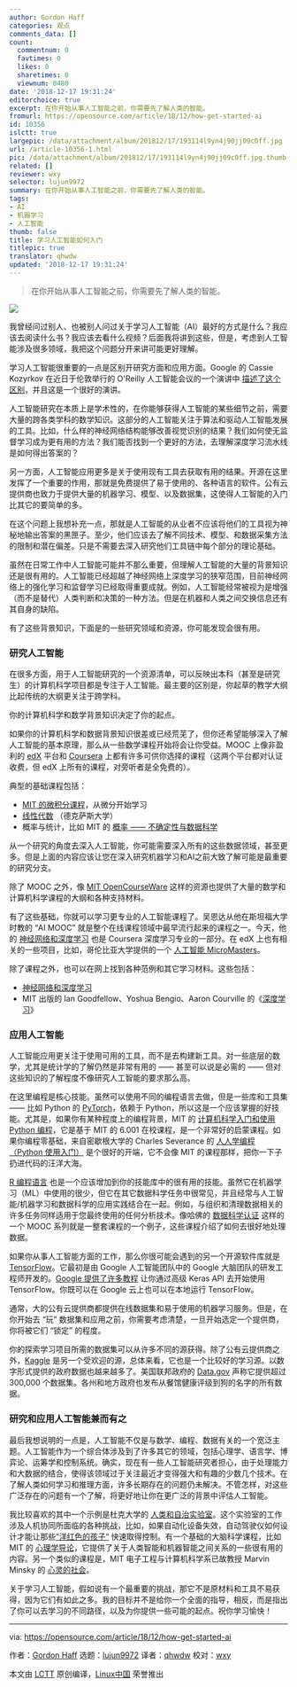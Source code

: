 ```yaml
---
author: Gordon Haff
categories: 观点
comments_data: []
count:
  commentnum: 0
  favtimes: 0
  likes: 0
  sharetimes: 0
  viewnum: 8480
date: '2018-12-17 19:31:24'
editorchoice: true
excerpt: 在你开始从事人工智能之前，你需要先了解人类的智能。
fromurl: https://opensource.com/article/18/12/how-get-started-ai
id: 10356
islctt: true
largepic: /data/attachment/album/201812/17/193114l9yn4j90jj09c0ff.jpg
url: /article-10356-1.html
pic: /data/attachment/album/201812/17/193114l9yn4j90jj09c0ff.jpg.thumb.jpg
related: []
reviewer: wxy
selector: lujun9972
summary: 在你开始从事人工智能之前，你需要先了解人类的智能。
tags:
- AI
- 机器学习
- 人工智能
thumb: false
title: 学习人工智能如何入门
titlepic: true
translator: qhwdw
updated: '2018-12-17 19:31:24'
---
```



> 
> 在你开始从事人工智能之前，你需要先了解人类的智能。
> 
> 
> 


![](/data/attachment/album/201812/17/193114l9yn4j90jj09c0ff.jpg)


我曾经问过别人、也被别人问过关于学习人工智能（AI）最好的方式是什么？我应该去阅读什么书？我应该去看什么视频？后面我将讲到这些，但是，考虑到人工智能涉及很多领域，我把这个问题分开来讲可能更好理解。


学习人工智能很重要的一点是区别开研究方面和应用方面。Google 的 Cassie Kozyrkov 在近日于伦敦举行的 O'Reilly 人工智能会议的一个演讲中 [描述了这个区别](https://www.youtube.com/watch?v=RLtI7r3QUyY)，并且这是一个很好的演讲。


人工智能研究在本质上是学术性的，在你能够获得人工智能的某些细节之前，需要大量的跨各类学科的数学知识。这部分的人工智能关注于算法和驱动人工智能发展的工具。比如，什么样的神经网络结构能够改善视觉识别的结果？我们如何使无监督学习成为更有用的方法？我们能否找到一个更好的方法，去理解深度学习流水线是如何得出答案的？


另一方面，人工智能应用更多是关于使用现有工具去获取有用的结果。开源在这里发挥了一个重要的作用，那就是免费提供了易于使用的、各种语言的软件。公有云提供商也致力于提供大量的机器学习、模型、以及数据集，这使得人工智能的入门比其它的要简单的多。


在这个问题上我想补充一点，那就是人工智能的从业者不应该将他们的工具视为神秘地输出答案的黑匣子。至少，他们应该去了解不同技术、模型、和数据采集方法的限制和潜在偏差。只是不需要去深入研究他们工具链中每个部分的理论基础。


虽然在日常工作中人工智能可能并不那么重要，但理解人工智能的大量的背景知识还是很有用的。人工智能已经超越了神经网络上深度学习的狭窄范围，目前神经网络上的强化学习和监督学习已经取得重要成就。例如，人工智能经常被视为是增强（而不是替代）人类判断和决策的一种方法。但是在机器和人类之间交换信息还有其自身的缺陷。


有了这些背景知识，下面是的一些研究领域和资源，你可能发现会很有用。


### 研究人工智能


在很多方面，用于人工智能研究的一个资源清单，可以反映出本科（甚至是研究生）的计算机科学项目都是专注于人工智能。最主要的区别是，你起草的教学大纲比起传统的大纲更关注于跨学科。


你的计算机科学和数学背景知识决定了你的起点。


如果你的计算机科学和数据背景知识很差或已经荒芜了，但你还希望能够深入了解人工智能的基本原理，那么从一些数学课程开始将会让你受益。MOOC 上像非盈利的 [edX](https://www.edx.org/) 平台和 [Coursera](https://www.coursera.org/) 上都有许多可供你选择的课程（这两个平台都对认证收费，但 edX 上所有的课程，对旁听者是全免费的）。


典型的基础课程包括：


* [MIT 的微积分课程](https://www.edx.org/course/calculus-1a-differentiation)，从微分开始学习
* [线性代数](https://www.edx.org/course/linear-algebra-foundations-to-frontiers) （德克萨斯大学）
* 概率与统计，比如 MIT 的 [概率 —— 不确定性与数据科学](https://courses.edx.org/courses/course-v1:MITx+6.431x+3T2018/course/)


从一个研究的角度去深入人工智能，你可能需要深入所有的这些数据领域，甚至更多。但是上面的内容应该让您在深入研究机器学习和AI之前大致了解可能是最重要的研究分支。


除了 MOOC 之外，像 [MIT OpenCourseWare](https://ocw.mit.edu/index.htm) 这样的资源也提供了大量的数学和计算机科学课程的大纲和各种支持材料。


有了这些基础，你就可以学习更专业的人工智能课程了。吴恩达从他在斯坦福大学时教的 “AI MOOC” 就是整个在线课程领域中最早流行起来的课程之一。今天，他的 [神经网络和深度学习](https://www.coursera.org/learn/neural-networks-deep-learning) 也是 Coursera 深度学习专业的一部分。在 edX 上也有相关的一些项目，比如，哥伦比亚大学提供的一个 [人工智能 MicroMasters](https://www.edx.org/micromasters/columbiax-artificial-intelligence)。


除了课程之外，也可以在网上找到各种范例和其它学习材料。这些包括：


* [神经网络和深度学习](http://neuralnetworksanddeeplearning.com/)
* MIT 出版的 Ian Goodfellow、Yoshua Bengio、Aaron Courville 的《[深度学习](http://www.deeplearningbook.org/)》


### 应用人工智能


人工智能应用更关注于使用可用的工具，而不是去构建新工具。对一些底层的数学，尤其是统计学的了解仍然是非常有用的 —— 甚至可以说是必需的 —— 但对这些知识的了解程度不像研究人工智能的要求那么高。


在这里编程是核心技能。虽然可以使用不同的编程语言去做，但是一些库和工具集 —— 比如 Python 的 [PyTorch](https://pytorch.org/)，依赖于 Python，所以这是一个应该掌握的好技能。尤其是，如果你有某种程度上的编程背景，MIT 的 [计算机科学入门和使用 Python 编程](https://www.edx.org/course/introduction-to-computer-science-and-programming-using-python)，它是基于 MIT 的 6.001 在校课程，是一个非常好的启蒙课程。如果你编程零基础，来自密歇根大学的 Charles Severance 的 [人人学编程（Python 使用入门）](https://www.coursera.org/learn/python) 是个很好的开端，它不会像 MIT 的课程那样，把你一下子扔进代码的汪洋大海。


[R 编程语言](https://www.r-project.org/about.html) 也是一个应该增加到你的技能库中的很有用的技能。虽然它在机器学习（ML）中使用的很少，但它在其它数据科学任务中很常见，并且经常与人工智能/机器学习和数据科学的应用实践结合在一起。例如，与组织和清理数据相关的许多任务同样适用于您最终使用的任何分析技术。像哈佛的 [数据科学认证](https://www.edx.org/professional-certificate/harvardx-data-science) 这样的一个 MOOC 系列就是一整套课程的一个例子，这些课程介绍了如何去很好地处理数据。


如果你从事人工智能方面的工作，那么你很可能会遇到的另一个开源软件库就是 [TensorFlow](https://www.tensorflow.org/)。它最初是由 Google 人工智能团队中的 Google 大脑团队的研发工程师开发的。[Google 提供了许多教程](https://www.tensorflow.org/tutorials/) 让你通过高级 Keras API 去开始使用 TensorFlow。你既可以在 Google 云上也可以在本地运行 TensorFlow。


通常，大的公有云提供商都提供在线数据集和易于使用的机器学习服务。但是，在你开始去 “玩” 数据集和应用之前，你需要考虑清楚，一旦开始选定一个提供商，你将被它们 “锁定” 的程度。


你的探索学习项目所需的数据集可以从许多不同的源获得。除了公有云提供商之外，[Kaggle](https://www.kaggle.com/) 是另一个受欢迎的源，总体来看，它也是一个比较好的学习源。以数字形式提供的政府数据也越来越多了。美国联邦政府的 [Data.gov](https://www.data.gov/) 声称它提供超过 300,000 个数据集。各州和地方政府也发布从餐馆健康评级到狗的名字的所有数据。


### 研究和应用人工智能兼而有之


最后我想说明的一点是，人工智能不仅是与数学、编程、数据有关的一个宽泛主题。人工智能作为一个综合体涉及到了许多其它的领域，包括心理学、语言学、博弈论、运筹学和控制系统。确实，现在有一些人工智能研究者担心，由于处理能力和大数据的结合，使得该领域过于关注最近才变得强大和有趣的少数几个技术。在了解人类如何学习和推理方面，许多长期存在的问题仍未解决。不管怎样，对这些广泛存在的问题有一个了解，将更好地让你在更广泛的背景中评估人工智能。


我比较喜欢的其中一个示例是杜克大学的 [人类和自治实验室](https://hal.pratt.duke.edu/)。这个实验室的工作涉及人机协同所面临的各种挑战，比如，如果自动化设备失效，自动驾驶仪如何设计才能让那些[“洋红色的孩子“](https://99percentinvisible.org/episode/children-of-the-magenta-automation-paradox-pt-1/) 快速取得控制。有一个基础的大脑科学课程，比如 MIT 的 [心理学导论](https://ocw.mit.edu/courses/brain-and-cognitive-sciences/9-00sc-introduction-to-psychology-fall-2011/)，它提供了关于人类智能和机器智能之间关系的一些很有用的内容。另一个类似的课程是，MIT 电子工程与计算机科学系已故教授 Marvin Minsky 的 [心灵的社会](https://ocw.mit.edu/courses/electrical-engineering-and-computer-science/6-868j-the-society-of-mind-fall-2011/)。


关于学习人工智能，假如说有一个最重要的挑战，那它不是原材料和工具不易获得，因为它们有如此之多。我的目标并不是给你一个全面的指导，相反，而是指出了你可以去学习的不同路径，以及为你提供一些可能的起点。祝你学习愉快！




---


via: <https://opensource.com/article/18/12/how-get-started-ai>


作者：[Gordon Haff](https://opensource.com/users/ghaff) 选题：[lujun9972](https://github.com/lujun9972) 译者：[qhwdw](https://github.com/qhwdw) 校对：[wxy](https://github.com/wxy)


本文由 [LCTT](https://github.com/LCTT/TranslateProject) 原创编译，[Linux中国](https://linux.cn/) 荣誉推出